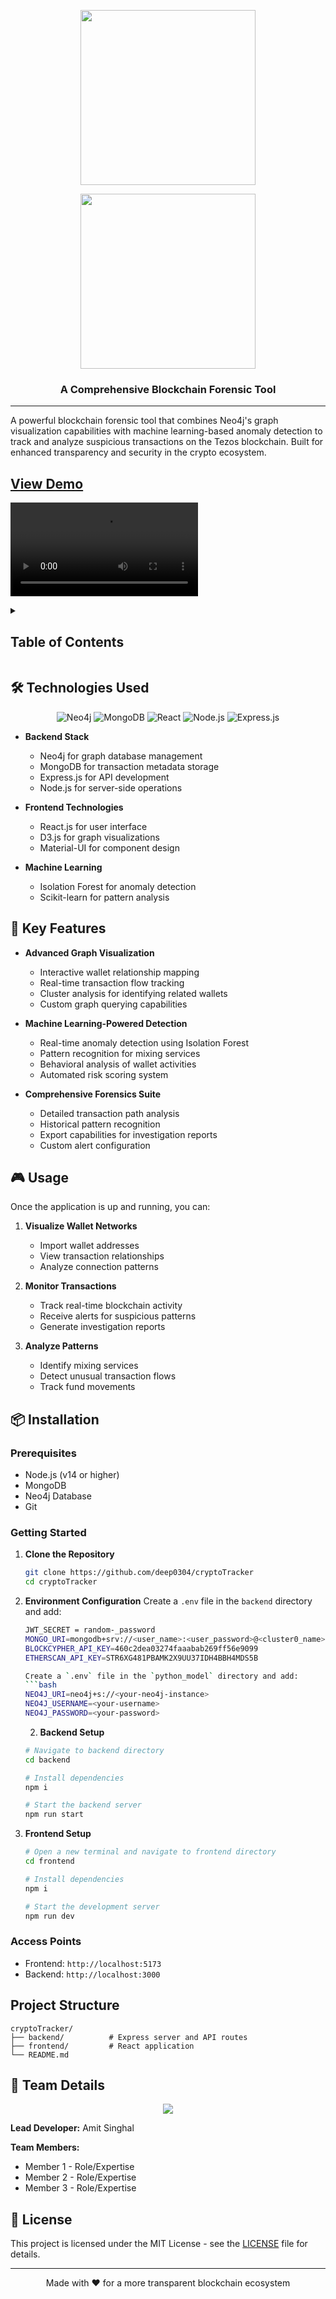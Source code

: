 <p align="center"><img align="center" width="280" src="./frontend/src/assets/logo"/></p>
<p align="center"><img align="center" width="280" src="./public/images/WEBP-logo-light.webp#gh-light-mode-only"/></p>
<h3 align="center">A Comprehensive Blockchain Forensic Tool</h3>
<hr>

A powerful blockchain forensic tool that combines Neo4j's graph visualization capabilities with machine learning-based anomaly detection to track and analyze suspicious transactions on the Tezos blockchain. Built for enhanced transparency and security in the crypto ecosystem.

## [View Demo](#)

![Project Demo](demo.mp4)

<details>
<summary><h2>Table of Contents</h2></summary>

- [Preview](#preview)
- [Installation](#installation)
- [Usage](#usage)
- [Features](#features)
- [Technologies Used](#technologies-used)
- [Team Details](#team-details)
- [Contributing](#contributing)
- [Connect with Us](#connect-with-us)
- [License](#license)

</details>

## 🛠️ Technologies Used

<p align="center">
  <img src="https://img.shields.io/badge/Neo4j-008CC1?style=for-the-badge&logo=neo4j&logoColor=white" alt="Neo4j"/>
  <img src="https://img.shields.io/badge/MongoDB-47A248?style=for-the-badge&logo=mongodb&logoColor=white" alt="MongoDB"/>
  <img src="https://img.shields.io/badge/React-20232A?style=for-the-badge&logo=react&logoColor=61DAFB" alt="React"/>
  <img src="https://img.shields.io/badge/Node.js-339933?style=for-the-badge&logo=nodedotjs&logoColor=white" alt="Node.js"/>
  <img src="https://img.shields.io/badge/Express.js-000000?style=for-the-badge&logo=express&logoColor=white" alt="Express.js"/>
</p>

- **Backend Stack**
  - Neo4j for graph database management
  - MongoDB for transaction metadata storage
  - Express.js for API development
  - Node.js for server-side operations

- **Frontend Technologies**
  - React.js for user interface
  - D3.js for graph visualizations
  - Material-UI for component design

- **Machine Learning**
  - Isolation Forest for anomaly detection
  - Scikit-learn for pattern analysis

## 🚀 Key Features

- **Advanced Graph Visualization**
  - Interactive wallet relationship mapping
  - Real-time transaction flow tracking
  - Cluster analysis for identifying related wallets
  - Custom graph querying capabilities

- **Machine Learning-Powered Detection**
  - Real-time anomaly detection using Isolation Forest
  - Pattern recognition for mixing services
  - Behavioral analysis of wallet activities
  - Automated risk scoring system

- **Comprehensive Forensics Suite**
  - Detailed transaction path analysis
  - Historical pattern recognition
  - Export capabilities for investigation reports
  - Custom alert configuration
 
## 🎮 Usage

Once the application is up and running, you can:

1. **Visualize Wallet Networks**
   - Import wallet addresses
   - View transaction relationships
   - Analyze connection patterns

2. **Monitor Transactions**
   - Track real-time blockchain activity
   - Receive alerts for suspicious patterns
   - Generate investigation reports

3. **Analyze Patterns**
   - Identify mixing services
   - Detect unusual transaction flows
   - Track fund movements

## 📦 Installation

### Prerequisites
- Node.js (v14 or higher)
- MongoDB
- Neo4j Database
- Git

### Getting Started

1. **Clone the Repository**
   ```bash
   git clone https://github.com/deep0304/cryptoTracker
   cd cryptoTracker
   ```

4. **Environment Configuration**
   Create a `.env` file in the `backend` directory and add:
   ```bash
   JWT_SECRET = random-_password
   MONGO_URI=mongodb+srv://<user_name>:<user_password>@<cluster0_name>.g0xck.mongodb.net/<db_name>?retryWrites=true&w=majority
   BLOCKCYPHER_API_KEY=460c2dea03274faaabab269ff56e9099
   ETHERSCAN_API_KEY=STR6XG481PBAMK2X9UU37IDH4BBH4MDS5B

   Create a `.env` file in the `python_model` directory and add:
   ```bash
   NEO4J_URI=neo4j+s://<your-neo4j-instance>
   NEO4J_USERNAME=<your-username>
   NEO4J_PASSWORD=<your-password>
   ```

   2. **Backend Setup**
   ```bash
   # Navigate to backend directory
   cd backend
   
   # Install dependencies
   npm i
   
   # Start the backend server
   npm run start
   ```

3. **Frontend Setup**
   ```bash
   # Open a new terminal and navigate to frontend directory
   cd frontend
   
   # Install dependencies
   npm i
   
   # Start the development server
   npm run dev
   ```

### Access Points
- Frontend: `http://localhost:5173`
- Backend: `http://localhost:3000`

## Project Structure
```
cryptoTracker/
├── backend/          # Express server and API routes
├── frontend/         # React application
└── README.md
```

## 👥 Team Details

<p align="center">
<a href="https://github.com/your-username/cryptoTracker/graphs/contributors">
<img src="https://contrib.rocks/image?repo=your-username/cryptoTracker"/>
</a>
</p>

**Lead Developer:** Amit Singhal

**Team Members:**
- Member 1 - Role/Expertise
- Member 2 - Role/Expertise
- Member 3 - Role/Expertise

## 📄 License

This project is licensed under the MIT License - see the [LICENSE](LICENSE) file for details.

---
<p align="center">Made with ❤️ for a more transparent blockchain ecosystem</p>
